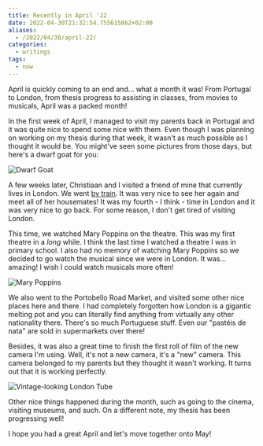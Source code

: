 ```yaml
---
title: Recently in April '22
date: 2022-04-30T21:32:54.755615862+02:00
aliases:
  - /2022/04/30/april-22/
categories:
  - writings
tags:
  - now
---
```


April is quickly coming to an end and... what a month it was! From Portugal to London, from thesis progress to assisting in classes, from movies to musicals, April was a packed month!

<!--more-->

In the first week of April, I managed to visit my parents back in Portugal and it was quite nice to spend some nice with them. Even though I was planning on working on my thesis during that week, it wasn't as much possible as I thought it would be. You might've seen some pictures from those days, but here's a dwarf goat for you:

![Dwarf Goat](cdn:/2022-04-dwarf-goat)

A few weeks later, Christiaan and I visited a friend of mine that currently lives in London. We went [by train](/2022/04/27/crossed-the-english-channel-by-train/). It was very nice to see her again and meet all of her housemates! It was my fourth - I think - time in London and it was very nice to go back. For some reason, I don't get tired of visiting London.

This time, we watched Mary Poppins on the theatre. This was my first theatre in a _long_ while. I think the last time I watched a theatre I was in primary school. I also had no memory of watching Mary Poppins so we decided to go watch the musical since we were in London. It was... amazing! I wish I could watch musicals more often!

![Mary Poppins](cdn:/56937963af69968fa4b7d8a74f6df3c498a98ce6556032de3caa4ef574650458)

We also went to the Portobello Road Market, and visited some other nice places here and there. I had completely forgotten how London is a gigantic melting pot and you can literally find anything from virtually any other nationality there. There's so much Portuguese stuff. Even our "pastéis de nata" are sold in supermarkets over there!

Besides, it was also a great time to finish the first roll of film of the new camera I'm using. Well, it's not a new camera, it's a "new" camera. This camera belonged to my parents but they thought it wasn't working. It turns out that it is working perfectly.

![Vintage-looking London Tube](cdn:/2022-04-london-tube)

Other nice things happened during the month, such as going to the cinema, visiting museums, and such. On a different note, my thesis has been progressing well!

I hope you had a great April and let's move together onto May!
